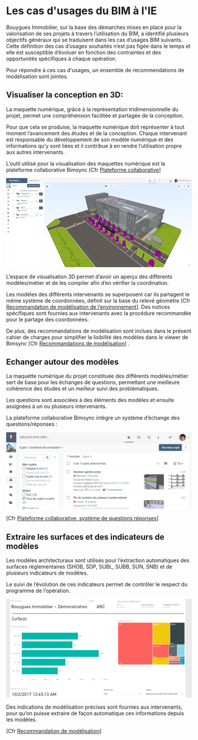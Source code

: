 # Les cas d'usages du BIM à l'IE

Bouygues Immobilier, sur la base des démarches mises en place pour la valorisation de ses projets à travers l’utilisation du BIM, a identifié plusieurs objectifs généraux qui se traduisent dans les cas d’usages BIM suivants.  
Cette définition des cas d’usages souhaités n’est pas figée dans le temps et elle est susceptible d’évoluer en fonction des contraintes et des opportunités spécifiques à chaque opération.

Pour répondre à ces cas d'usages, un ensemble de recommendations de modélisation sont jointes.

## Visualiser la conception en 3D:

La maquette numérique, grâce à la représentation tridimensionnelle du projet, permet une compréhension facilitée et partagée de la conception.

Pour que cela se produise, la maquette numérique doit représenter à tout moment l’avancement des études et de la conception. Chaque intervenant est responsable du développement de son modèle numérique et des informations qu’y sont liées et il contribue à en rendre l’utilisation propre aux autres intervenants.

L’outil utilisé pour la visualisation des maquettes numérique est la plateforme collaborative Bimsync \[Cfr [Plateforme collaborative](/02_PlateformeBIM/README.md)\]

[![](/assets/CAS_01.png)](/02_PlateformeBIM/README.md)

L’espace de visualisation 3D permet d’avoir un aperçu des différents modèles/métier et de les compiler afin d’en vérifier la coordination.

Les modèles des différents intervenants se superposent car ils partagent le même système de coordonnées, définit sur la base du relevé géomètre \[Cfr [Recommandation de modélisation de l’environnement](/04_Recommandations-de-modelisation/Geometres.md)\]. Des notices spécifiques sont fournies aux intervenants avec la procédure recommandée pour le partage des coordonnées.

De plus, des recommandations de modélisation sont inclues dans le présent cahier de charges pour simplifier la lisibilité des modèles dans le viewer de Bimsync \[Cfr [Recommandations de modélisation](/04_Recommandations-de-modelisation/README.md)\] .

## Echanger autour des modèles

La maquette numérique du projet constituée des différents modèles/métier sert de base pour les échanges de questions, permettant une meilleure cohérence des études et un meilleur suivi des problématiques.

Les questions sont associées à des éléments des modèles et ensuite assignées à un ou plusieurs intervenants.

La plateforme collaborative Bimsync intègre un système d’échange des questions/réponses :

![](/assets/CAS_02.png)

\[Cfr [Plateforme collaborative, système de questions réponses](/02_PlateformeBIM/Poser-et-repondre-aux-questions.md)\]

## Extraire les surfaces et des indicateurs de modèles

Les modèles architecturaux sont utilisés pour l’extraction automatiques des surfaces règlementaires \(SHOB, SDP, SUBL, SUBB, SUN, SNB\) et de plusieurs indicateurs de modèles.

Le suivi de l’évolution de ces indicateurs permet de contrôler le respect du programme de l’opération.

![](/assets/CAS_03.png)

Des indications de modélisation précises sont fournies aux intervenants, pour qu’on puisse extraire de façon automatique ces informations depuis les modèles.

\[Cfr [Recommandation de modélisation](/04_Recommandations-de-modelisation/README.md)\]


